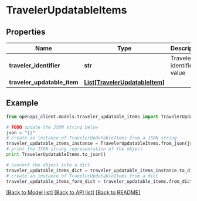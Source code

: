 # TravelerUpdatableItems


## Properties
Name | Type | Description | Notes
------------ | ------------- | ------------- | -------------
**traveler_identifier** | **str** | Traveler identifier value | [optional] 
**traveler_updatable_item** | [**List[TravelerUpdatableItem]**](TravelerUpdatableItem.md) |  | [optional] 

## Example

```python
from openapi_client.models.traveler_updatable_items import TravelerUpdatableItems

# TODO update the JSON string below
json = "{}"
# create an instance of TravelerUpdatableItems from a JSON string
traveler_updatable_items_instance = TravelerUpdatableItems.from_json(json)
# print the JSON string representation of the object
print TravelerUpdatableItems.to_json()

# convert the object into a dict
traveler_updatable_items_dict = traveler_updatable_items_instance.to_dict()
# create an instance of TravelerUpdatableItems from a dict
traveler_updatable_items_form_dict = traveler_updatable_items.from_dict(traveler_updatable_items_dict)
```
[[Back to Model list]](../README.md#documentation-for-models) [[Back to API list]](../README.md#documentation-for-api-endpoints) [[Back to README]](../README.md)


